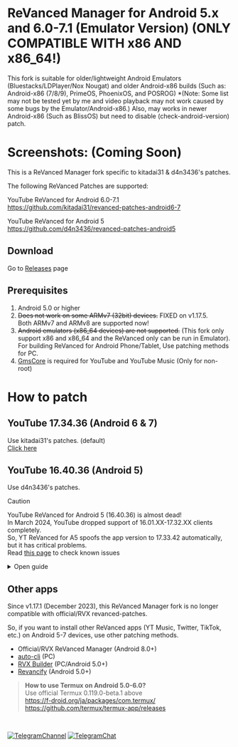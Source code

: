# ReVanced Manager for Android 5.x and 6.0-7.1 (Emulator Version) (ONLY COMPATIBLE WITH x86 AND x86_64!)
This fork is suitable for older/lightweight Android Emulators (Bluestacks/LDPlayer/Nox Nougat) and older Android-x86 builds (Such as: Android-x86 (7/8/9), PrimeOS, PhoenixOS, and POSROG) *(Note: Some list may not be tested yet by me and video playback may not work caused by some bugs by the Emulator/Android-x86.) Also, may works in newer Android-x86 (Such as BlissOS) but need to disable (check-android-version) patch.

# Screenshots: (Coming Soon)

This is a ReVanced Manager fork specific to kitadai31 & d4n3436's patches.

The following ReVanced Patches are supported:

YouTube ReVanced for Android 6.0-7.1  
https://github.com/kitadai31/revanced-patches-android6-7

YouTube ReVanced for Android 5  
https://github.com/d4n3436/revanced-patches-android5

## Download
Go to [Releases](https://github.com/kitadai31/revanced-manager-android5-7/releases) page

## Prerequisites
1. Android 5.0 or higher
2. ~~Does not work on some ARMv7 (32bit) devices.~~ FIXED on v1.17.5.  
Both ARMv7 and ARMv8 are supported now!
3. ~~Android emulators (x86_64 devices) are not supported.~~ (This fork only support x86 and x86_64 and the ReVanced only can be run in Emulator). For building ReVanced for Android Phone/Tablet, Use patching methods for PC.
4. [GmsCore](https://github.com/ReVanced/GmsCore/releases/latest) is required for YouTube and YouTube Music (Only for non-root)

# How to patch

## YouTube 17.34.36 (Android 6 & 7)
Use kitadai31's patches. (default)  
[Click here](https://github.com/kitadai31/revanced-patches-android6-7/wiki/How-to-build)

## YouTube 16.40.36 (Android 5)
Use d4n3436's patches.

> [!CAUTION]
> YouTube ReVanced for Android 5 (16.40.36) is almost dead!  
> In March 2024, YouTube dropped support of 16.01.XX-17.32.XX clients completely.  
> So, YT ReVanced for A5 spoofs the app version to 17.33.42 automatically, but it has critical problems.  
> Read [this page](https://github.com/d4n3436/revanced-patches-android5/releases/tag/v2.161.4) to check known issues

<details>

<summary>Open guide</summary>

1. Download YouTube 16.40.36 APK from APKMirror. (Just download. DO NOT install it.)  
https://www.apkmirror.com/apk/google-inc/youtube/youtube-16-40-36-release/youtube-16-40-36-android-apk-download/
2. Download ReVanced Manager
3. Open [Settings] > [Sources]
4. Change three items

| Setting | value |
| --- | --- |
| Patches organization | d4n3436 |
| Patches source | revanced-patches-android5 |
| Integrations organization | d4n3436 |
| Integrations source | *(no change)* |

<img src="https://github.com/kitadai31/revanced-manager-android6-7/assets/90122968/15721086-7ec7-4158-a1ca-60a15ce74d86" width="240"><br>

5. Restart Manager (important)
6. Open [Patcher] > [Select an application]
7. Tap [Storage] button and choose the APK which you downloaded in step 1.
8. Tap [Patch] button.

After patching is complete, I recommend saving the patched APK from [💾] button.

</details>

## Other apps
Since v1.17.1 (December 2023), this ReVanced Manager fork is no longer compatible with official/RVX revanced-patches.

So, if you want to install other ReVanced apps (YT Music, Twitter, TikTok, etc.) on Android 5-7 devices, use other patching methods.

- Official/RVX ReVanced Manager (Android 8.0+)
- [auto-cli](https://github.com/taku-nm/auto-cli) (PC)
- [RVX Builder](https://github.com/inotia00/rvx-builder) (PC/Android 5.0+)
- [Revancify](https://github.com/decipher3114/Revancify) (Android 5.0+)

> **How to use Termux on Android 5.0-6.0?**  
Use official Termux 0.119.0-beta.1 above  
https://f-droid.org/ja/packages/com.termux/  
https://github.com/termux/termux-app/releases

&nbsp;

[![TelegramChannel](https://img.shields.io/badge/Telegram_news_channel-2CA5E0?style=for-the-badge&logo=Telegram&logoColor=white)](https://t.me/rvx_for_a6_7)
[![TelegramChat](https://img.shields.io/badge/Telegram_chat_group-2CA5E0?style=for-the-badge&logo=Telegram&logoColor=white)](https://t.me/rvx_for_a6_7_chat)
